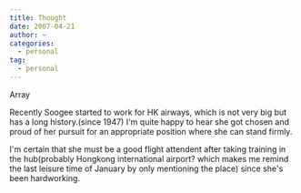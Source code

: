 ```yaml
---
title: Thought
date: 2007-04-21
author: ~
categories:
  - personal
tag:
  - personal
---
```




Array

Recently Soogee started to work for HK airways, which is not very big but has a long history.(since 1947) I'm quite happy to hear she got chosen and proud of her pursuit for an appropriate position where she can stand firmly.

I'm certain that she must be a good flight attendent after taking training in the hub(probably Hongkong international airport? which makes me remind the last leisure time of January by only mentioning the place) since she's been hardworking.



 






